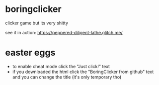# boringclicker

clicker game but its very shitty

see it in action: https://peppered-diligent-lathe.glitch.me/

# easter eggs
- to enable cheat mode click the "Just click!" text
- if you downloaded the html click the "BoringClicker from github" text and you can change the title (it's only temporary tho)
